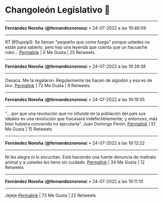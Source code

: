 # Changoleón Legislativo 🙈
*****
**Fernández Noroña** (**@fernandeznorona**) • 24-07-2022 a las 19:46:09
*****
RT @SupsipS: Se llaman "pequeño que come fuego" porque ustedes no están para saberlo, pero hay una leyenda que cuenta que un tlacuache robó…
[Permalink](https://twitter.com/fernandeznorona/status/1551413468292603904) | 0 Me Gusta | 25 Retweets
*****
**Fernández Noroña** (**@fernandeznorona**) • 24-07-2022 a las 19:39:38
*****
Oaxaca. Me la regalaron. Regularmente las hacen de algodón y esa es de lino.
[Permalink](https://twitter.com/fernandeznorona/status/1551411829469024258) | 72 Me Gusta | 9 Retweets
*****
**Fernández Noroña** (**@fernandeznorona**) • 24-07-2022 a las 19:19:55
*****
“… por que una revolución que no infunde en la población del país sus ideales es una revolución que fracasará indefectiblemente; y entonces, más bien hubiera convenido no ejecutarla”. Juan Domingo Perón.
[Permalink](https://twitter.com/fernandeznorona/status/1551406865673764864) | 51 Me Gusta | 15 Retweets
*****
**Fernández Noroña** (**@fernandeznorona**) • 24-07-2022 a las 19:12:22
*****
Ni les alegra ni lo escuchan. Está haciendo una fuerte denuncia de maltrato animal y a ustedes les tiene sin cuidado.
[Permalink](https://twitter.com/fernandeznorona/status/1551404965641478145) | 34 Me Gusta | 12 Retweets
*****
**Fernández Noroña** (**@fernandeznorona**) • 24-07-2022 a las 19:11:10
*****
Jejeje
[Permalink](https://twitter.com/fernandeznorona/status/1551404664838553600) | 73 Me Gusta | 22 Retweets